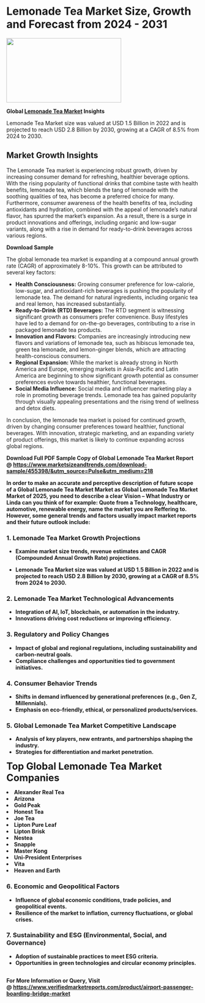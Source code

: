 <H1>Lemonade Tea Market Size, Growth and Forecast from 2024 - 2031</H1><img class="aligncenter size-medium wp-image-584254" src="https://thirdeyenews.in/wp-content/uploads/2024/09/Global-Market-Research-300x168.jpeg" alt="" width="300" height="168" /><p><strong>Global&nbsp;<a href="https://www.marketsizeandtrends.com/download-sample/455398/&amp;utm_source=Pulse&amp;utm_medium=218">Lemonade Tea Market</a> Insights</strong></p><p>Lemonade Tea Market size was valued at USD 1.5 Billion in 2022 and is projected to reach USD 2.8 Billion by 2030, growing at a CAGR of 8.5% from 2024 to 2030.</p><p><h2>Market Growth Insights</h2> <p>The Lemonade Tea market is experiencing robust growth, driven by increasing consumer demand for refreshing, healthier beverage options. With the rising popularity of functional drinks that combine taste with health benefits, lemonade tea, which blends the tang of lemonade with the soothing qualities of tea, has become a preferred choice for many. Furthermore, consumer awareness of the health benefits of tea, including antioxidants and hydration, combined with the appeal of lemonade’s natural flavor, has spurred the market’s expansion. As a result, there is a surge in product innovations and offerings, including organic and low-sugar variants, along with a rise in demand for ready-to-drink beverages across various regions.</p> <p><strong>Download Sample</strong></p> <p>The global lemonade tea market is expanding at a compound annual growth rate (CAGR) of approximately 8-10%. This growth can be attributed to several key factors:</p> <ul> <li><strong>Health Consciousness:</strong> Growing consumer preference for low-calorie, low-sugar, and antioxidant-rich beverages is pushing the popularity of lemonade tea. The demand for natural ingredients, including organic tea and real lemon, has increased substantially.</li> <li><strong>Ready-to-Drink (RTD) Beverages:</strong> The RTD segment is witnessing significant growth as consumers prefer convenience. Busy lifestyles have led to a demand for on-the-go beverages, contributing to a rise in packaged lemonade tea products.</li> <li><strong>Innovation and Flavors:</strong> Companies are increasingly introducing new flavors and variations of lemonade tea, such as hibiscus lemonade tea, green tea lemonade, and lemon-ginger blends, which are attracting health-conscious consumers.</li> <li><strong>Regional Expansion:</strong> While the market is already strong in North America and Europe, emerging markets in Asia-Pacific and Latin America are beginning to show significant growth potential as consumer preferences evolve towards healthier, functional beverages.</li> <li><strong>Social Media Influence:</strong> Social media and influencer marketing play a role in promoting beverage trends. Lemonade tea has gained popularity through visually appealing presentations and the rising trend of wellness and detox diets.</li> </ul> <p>In conclusion, the lemonade tea market is poised for continued growth, driven by changing consumer preferences toward healthier, functional beverages. With innovation, strategic marketing, and an expanding variety of product offerings, this market is likely to continue expanding across global regions.</p> <p><strong></p><p><span class=""><strong>Download Full PDF Sample Copy of Global Lemonade Tea Market Report</strong> @ <a href="https://www.marketsizeandtrends.com/download-sample/455398/&amp;utm_source=Pulse&amp;utm_medium=218" target="_blank">https://www.marketsizeandtrends.com/download-sample/455398/&amp;utm_source=Pulse&amp;utm_medium=218</a></span></p><p>In order to make an accurate and perceptive description of future scope of a Global&nbsp;Lemonade Tea Market Market as Global&nbsp;Lemonade Tea Market Market of 2025, you need to describe a clear Vision &ndash; What Industry or Linda can you think of for example: Quote from a Technology, healthcare, automotive, renewable energy, name the market you are Reffering to. However, some general trends and factors usually impact market reports and their future outlook include:</p><h3>1.&nbsp;<strong>Lemonade Tea Market Growth Projections</strong></h3><ul><li>Examine market size trends, revenue estimates and CAGR (Compounded Annual Growth Rate) projections.</li><li><p>Lemonade Tea Market size was valued at USD 1.5 Billion in 2022 and is projected to reach USD 2.8 Billion by 2030, growing at a CAGR of 8.5% from 2024 to 2030.</p></li></ul><h3>2.&nbsp;<strong>Lemonade Tea Market Technological Advancements</strong></h3><ul><li>Integration of AI, IoT, blockchain, or automation in the industry.</li><li>Innovations driving cost reductions or improving efficiency.</li></ul><h3>3.&nbsp;<strong>Regulatory and Policy Changes</strong></h3><ul><li>Impact of global and regional regulations, including sustainability and carbon-neutral goals.</li><li>Compliance challenges and opportunities tied to government initiatives.</li></ul><h3>4.&nbsp;<strong>Consumer Behavior Trends</strong></h3><ul><li>Shifts in demand influenced by generational preferences (e.g., Gen Z, Millennials).</li><li>Emphasis on eco-friendly, ethical, or personalized products/services.</li></ul><h3>5.&nbsp;<strong>Global Lemonade Tea Market Competitive Landscape</strong></h3><ul><li>Analysis of key players, new entrants, and partnerships shaping the industry.</li><li>Strategies for differentiation and market penetration.</li></ul><p data-pm-slice="1 1 []"><span style="color: inherit; font-family: inherit; font-size: 25px;">Top Global Lemonade Tea Market Companies</span></p><div class="" data-test-id=""><p><li>Alexander Real Tea</li><li> Arizona</li><li> Gold Peak</li><li> Honest Tea</li><li> Joe Tea</li><li> Lipton Pure Leaf</li><li> Lipton Brisk</li><li> Nestea</li><li> Snapple</li><li> Master Kong</li><li> Uni-President Enterprises</li><li> Vita</li><li> Heaven and Earth</li></p></div><h3>6.&nbsp;<strong>Economic and Geopolitical Factors</strong></h3><ul><li>Influence of global economic conditions, trade policies, and geopolitical events.</li><li>Resilience of the market to inflation, currency fluctuations, or global crises.</li></ul><h3>7.&nbsp;<strong>Sustainability and ESG (Environmental, Social, and Governance)</strong></h3><ul><li>Adoption of sustainable practices to meet ESG criteria.</li><li>Opportunities in green technologies and circular economy principles.</li></ul><h2><strong style="font-size: 14px;">For More Information or Query, Visit @&nbsp;</strong><a style="background-color: #ffffff; font-size: 14px;" href="https://www.marketsizeandtrends.com/report/lemonade-tea-market/" target="_blank">https://www.verifiedmarketreports.com/product/airport-passenger-boarding-bridge-market</a></h2>
